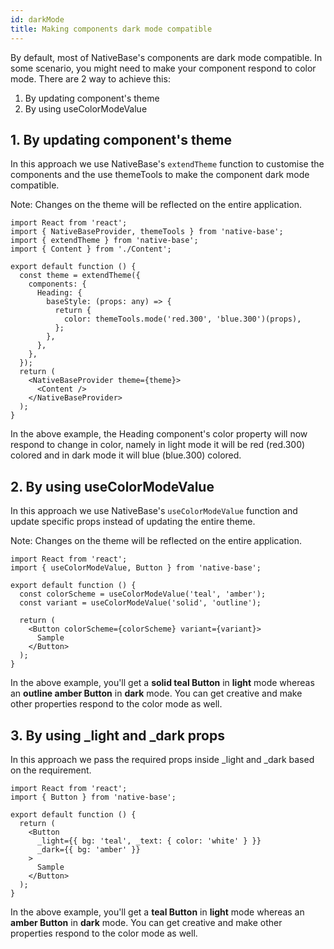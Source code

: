 ```yaml
---
id: darkMode
title: Making components dark mode compatible
---
```


By default, most of NativeBase's components are dark mode compatible. In some scenario, you might need to make your component respond to color mode. There are 2 way to achieve this:

1. By updating component's theme
2. By using useColorModeValue

## 1. By updating component's theme

In this approach we use NativeBase's `extendTheme` function to customise the components and the use themeTools to make the component dark mode compatible.

Note: Changes on the theme will be reflected on the entire application.

```tsx
import React from 'react';
import { NativeBaseProvider, themeTools } from 'native-base';
import { extendTheme } from 'native-base';
import { Content } from './Content';

export default function () {
  const theme = extendTheme({
    components: {
      Heading: {
        baseStyle: (props: any) => {
          return {
            color: themeTools.mode('red.300', 'blue.300')(props),
          };
        },
      },
    },
  });
  return (
    <NativeBaseProvider theme={theme}>
      <Content />
    </NativeBaseProvider>
  );
}
```

In the above example, the Heading component's color property will now respond to change in color, namely in light mode it will be red (red.300) colored and in dark mode it will blue (blue.300) colored.

## 2. By using useColorModeValue

In this approach we use NativeBase's `useColorModeValue` function and update specific props instead of updating the entire theme.

Note: Changes on the theme will be reflected on the entire application.

```tsx
import React from 'react';
import { useColorModeValue, Button } from 'native-base';

export default function () {
  const colorScheme = useColorModeValue('teal', 'amber');
  const variant = useColorModeValue('solid', 'outline');

  return (
    <Button colorScheme={colorScheme} variant={variant}>
      Sample
    </Button>
  );
}
```

In the above example, you'll get a **solid teal Button** in **light** mode whereas an **outline amber Button** in **dark** mode. You can get creative and make other properties respond to the color mode as well.

## 3. By using _light and _dark props

In this approach we pass the required props inside \_light and \_dark based on the requirement.

```tsx
import React from 'react';
import { Button } from 'native-base';

export default function () {
  return (
    <Button
      _light={{ bg: 'teal', _text: { color: 'white' } }}
      _dark={{ bg: 'amber' }}
    >
      Sample
    </Button>
  );
}
```

In the above example, you'll get a **teal Button** in **light** mode whereas an **amber Button** in **dark** mode. You can get creative and make other properties respond to the color mode as well.
